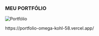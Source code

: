 ### MEU PORTFÓLIO
![Portfólio](https://user-images.githubusercontent.com/63821867/212350412-4bf32b16-5914-4f05-93cc-e60ec1e3ffad.png)
<p>https://portfolio-omega-kohl-58.vercel.app/</p>
